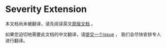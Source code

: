 # Severity Extension

本文档尚未被翻译，请先阅读英文[原版文档](../../../extensions/severity.md) 。

如果您迫切地需要此文档的中文翻译，请[提交一个issue](https://github.com/cloudevents/spec/issues) ，
我们会尽快安排专人进行翻译。
